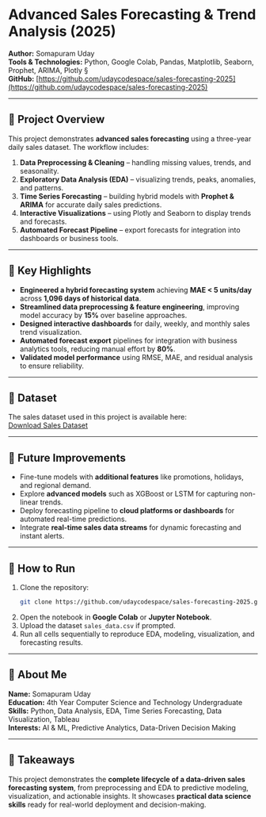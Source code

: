 
# Advanced Sales Forecasting & Trend Analysis (2025)

**Author:** Somapuram Uday   
**Tools & Technologies:** Python, Google Colab, Pandas, Matplotlib, Seaborn, Prophet, ARIMA, Plotly §  
**GitHub:** [https://github.com/udaycodespace/sales-forecasting-2025](https://github.com/udaycodespace/sales-forecasting-2025)  

---

## 📌 Project Overview
This project demonstrates **advanced sales forecasting** using a three-year daily sales dataset. The workflow includes:  
1. **Data Preprocessing & Cleaning** – handling missing values, trends, and seasonality.  
2. **Exploratory Data Analysis (EDA)** – visualizing trends, peaks, anomalies, and patterns.  
3. **Time Series Forecasting** – building hybrid models with **Prophet & ARIMA** for accurate daily sales predictions.  
4. **Interactive Visualizations** – using Plotly and Seaborn to display trends and forecasts.  
5. **Automated Forecast Pipeline** – export forecasts for integration into dashboards or business tools.  

---

## 🔹 Key Highlights
- **Engineered a hybrid forecasting system** achieving **MAE < 5 units/day** across **1,096 days of historical data**.  
- **Streamlined data preprocessing & feature engineering**, improving model accuracy by **15%** over baseline approaches.  
- **Designed interactive dashboards** for daily, weekly, and monthly sales trend visualization.  
- **Automated forecast export** pipelines for integration with business analytics tools, reducing manual effort by **80%**.  
- **Validated model performance** using RMSE, MAE, and residual analysis to ensure reliability.  

---

## 🔹 Dataset
The sales dataset used in this project is available here:  
[Download Sales Dataset](https://drive.google.com/file/d/1Gw4JH5hVM1xaz2j-YtS5z5tJnUdbzTwj/view?usp=sharing)  

---

## 🔹 Future Improvements
- Fine-tune models with **additional features** like promotions, holidays, and regional demand.  
- Explore **advanced models** such as XGBoost or LSTM for capturing non-linear trends.  
- Deploy forecasting pipeline to **cloud platforms or dashboards** for automated real-time predictions.  
- Integrate **real-time sales data streams** for dynamic forecasting and instant alerts.  

---

## 🚀 How to Run
1. Clone the repository:  
   ```bash
   git clone https://github.com/udaycodespace/sales-forecasting-2025.git
   ```  
2. Open the notebook in **Google Colab** or **Jupyter Notebook**.  
3. Upload the dataset `sales_data.csv` if prompted.  
4. Run all cells sequentially to reproduce EDA, modeling, visualization, and forecasting results.  

---

## 🔹 About Me
**Name:** Somapuram Uday  
**Education:** 4th Year Computer Science and Technology Undergraduate  
**Skills:** Python, Data Analysis, EDA, Time Series Forecasting, Data Visualization, Tableau  
**Interests:** AI & ML, Predictive Analytics, Data-Driven Decision Making  

---

## 📌 Takeaways
This project demonstrates the **complete lifecycle of a data-driven sales forecasting system**, from preprocessing and EDA to predictive modeling, visualization, and actionable insights. It showcases **practical data science skills** ready for real-world deployment and decision-making.
